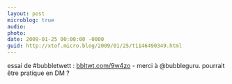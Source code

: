 ```yaml
---
layout: post
microblog: true
audio: 
photo: 
date: 2009-01-25 00:00:00 -0000
guid: http://xtof.micro.blog/2009/01/25/t1146490349.html
---
```

essai de #bubbletwett : [bbltwt.com/9w4zo](http://bbltwt.com/9w4zo) - merci à @bubbleguru. pourrait être pratique en DM ?
